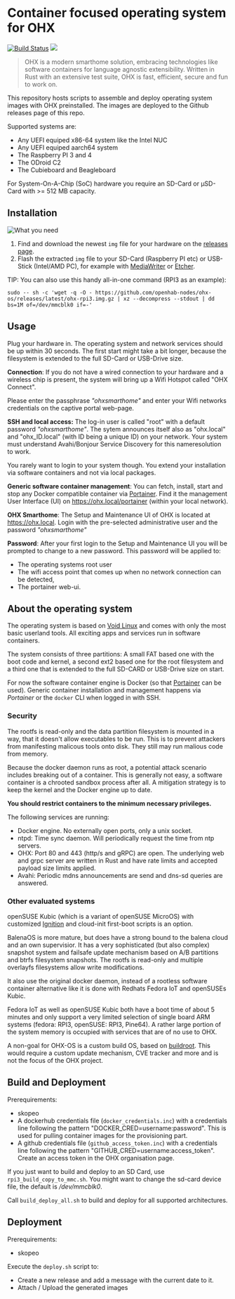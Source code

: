 # Container focused operating system for OHX

[![Build Status](https://github.com/openhab-nodes/ohx-os/workflows/test/badge.svg)](https://github.com/openhab-nodes/ohx-os/actions)
[![](https://img.shields.io/badge/license-MIT-blue.svg)](http://opensource.org/licenses/MIT)

> OHX is a modern smarthome solution, embracing technologies like software containers for language agnostic extensibility. Written in Rust with an extensive test suite, OHX is fast, efficient, secure and fun to work on.

This repository hosts scripts to assemble and deploy operating system images with OHX preinstalled.
The images are deployed to the Github releases page of this repo.

Supported systems are:
* Any UEFI equiped x86-64 system like the Intel NUC
* Any UEFI equiped aarch64 system
* The Raspberry PI 3 and 4
* The ODroid C2
* The Cubieboard and Beagleboard

For System-On-A-Chip (SoC) hardware you require an SD-Card or µSD-Card with >= 512 MB capacity.


## Installation

![What you need](doc/what_you_need.png)

1. Find and download the newest `img` file for your hardware on the [releases page](https://github.com/openhab-nodes/ohx-os/releases).
2. Flash the extracted `img` file to your SD-Card (Raspberry PI etc) or USB-Stick (Intel/AMD PC),
   for example with [MediaWriter](https://github.com/FedoraQt/MediaWriter/releases) or [Etcher](https://www.balena.io/etcher/).

TIP: You can also use this handy all-in-one command (RPI3 as an example):
```
sudo -- sh -c 'wget -q -O - https://github.com/openhab-nodes/ohx-os/releases/latest/ohx-rpi3.img.gz | xz --decompress --stdout | dd bs=1M of=/dev/mmcblk0 if=-'
```

## Usage

Plug your hardware in. The operating system and network services should be up within 30 seconds.
The first start might take a bit longer, because the filesystem is extended to the full SD-Card or USB-Drive size.

**Connection**:
If you do not have a wired connection to your hardware and a wireless chip is present,
the system will bring up a Wifi Hotspot called "OHX Connect".

Please enter the passphrase *"ohxsmarthome"* and enter your Wifi networks credentials
on the captive portal web-page.

**SSH and local access:**
The log-in user is called "root" with a default password *"ohxsmarthome"*.
The sytem announces itself also as "ohx.local" and "ohx_ID.local" (with ID being a unique ID) on your network.
Your system must understand Avahi/Bonjour Service Discovery for this nameresolution to work.

You rarely want to login to your system though.
You extend your installation via software containers and not via local packages.

**Generic software container management**:
You can fetch, install, start and stop any Docker compatible container via [Portainer](https://www.portainer.io/).
Find it the management User Interface (UI) on https://ohx.local/portainer (within your local network).

**OHX Smarthome**:
The Setup and Maintenance UI of OHX is located at https://ohx.local.
Login with the pre-selected administrative user and the password *"ohxsmarthome"*

**Password**: After your first login to the Setup and Maintenance UI you will be prompted to
change to a new password. This password will be applied to:
- The operating systems root user
- The wifi access point that comes up when no network connection can be detected,
- The portainer web-ui.

## About the operating system

The operating system is based on [Void Linux](https://voidlinux.org/) and comes with only the most basic userland tools.
All exciting apps and services run in software containers.

The system consists of three partitions:
A small FAT based one with the boot code and kernel, a second ext2 based one for the root filesystem
and a third one that is extended to the full SD-CARD or USB-Drive size on start.

For now the software container engine is Docker (so that [Portainer](https://www.portainer.io/) can be used).
Generic container installation and management happens via *Portainer* or the `docker` CLI when logged in with SSH.

### Security

The rootfs is read-only and the data partition filesystem is mounted in a way,
that it doesn't allow executables to be run.
This is to prevent attackers from manifesting malicous tools onto disk. They still may run malious code from memory.

Because the docker daemon runs as root, a potential attack scenario includes breaking out of a container.
This is generally not easy, a software container is a chrooted sandbox process after all.
A mitigation strategy is to keep the kernel and the Docker engine up to date.

**You should restrict containers to the minimum necessary privileges.**

The following services are running:
* Docker engine. No externally open ports, only a unix socket.
* ntpd: Time sync daemon. Will periodically request the time from ntp servers.
* OHX: Port 80 and 443 (http/s and gRPC) are open.
  The underlying web and grpc server are written in Rust and have rate limits and accepted payload size limits applied.
* Avahi: Periodic mdns announcements are send and dns-sd queries are answered.

### Other evaluated systems

openSUSE Kubic (which is a variant of openSUSE MicroOS) with customized [Ignition](https://en.opensuse.org/Kubic:MicroOS/Ignition)
and cloud-init first-boot scripts is an option.

BalenaOS is more mature, but does have a strong bound to the balena cloud and an own supervisior. 
It has a very sophisticated (but also complex) snapshot system and failsafe update mechanism based on A/B partitions and btrfs filesystem snapshots. The rootfs is read-only and multiple overlayfs filesystems allow write modifications.

It also use the original docker daemon, instead of a rootless software container alternative like it is done with Redhats Fedora IoT and openSUSEs Kubic.

Fedora IoT as well as openSUSE Kubic both have a boot time of about 5 minutes and only support a very limited selection of single board ARM systems (fedora: RPI3, openSUSE: RPI3, Pine64). A rather large portion of the system memory is occupied with services that are of no use to OHX.

A non-goal for OHX-OS is a custom build OS, based on [buildroot](https://buildroot.org/).
This would require a custom update mechanism, CVE tracker and more and is not the focus of the OHX project.

## Build and Deployment

Prerequirements:

* skopeo
* A dockerhub credentials file (`docker_credentials.inc`) with a credentials line following the pattern "DOCKER_CRED=username:password".
This is used for pulling container images for the provisioning part.
* A github credentials file (`github_access_token.inc`) with a credentials line following the pattern "GITHUB_CRED=username:access_token". Create an access token in the OHX organisation page.

If you just want to build and deploy to an SD Card, use `rpi3_build_copy_to_mmc.sh`.
You might want to change the sd-card device file, the default is */dev/mmcblk0*.

Call `build_deploy_all.sh` to build and deploy for all supported architectures.

## Deployment

Prerequirements:

* skopeo

Execute the `deploy.sh` script to:

* Create a new release and add a message with the current date to it.
* Attach / Upload the generated images
